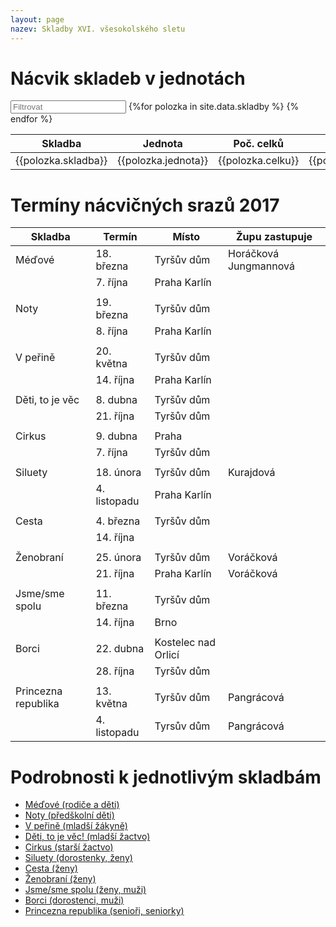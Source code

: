 ```yaml
---
layout: page
nazev: Skladby XVI. všesokolského sletu
---
```


# Nácvik skladeb v jednotách

<div id="entry-list" class="container mt">
    <div class="row" style="margin-bottom:10px;">
        <input class="search form-control" placeholder="Filtrovat" type="text">
        <table>
            <thead>
                <tr>
                    <th>Skladba</th>
                    <th>Jednota</th>
                    <th>Poč. celků</th>
                    <th>Garant</th>
                </tr>
            </thead>
            <tbody class="list">
                {%for polozka in site.data.skladby %}
                <tr>
                    <td class="skladba">{{polozka.skladba}}</td>
                    <td class="jednota">{{polozka.jednota}}</td>
                    <td class="celku">{{polozka.celku}}
                    <td class="garant">{{polozka.garant}}</td>
                </tr>
                {% endfor %}
            </tbody>
        </table>
    </div>
</div>
<script type="text/javascript">

var options = {
  valueNames: ['skladba', 'jednota', 'celku'. 'garant']
};
var entryList = new List('entry-list', options);

</script>


# Termíny nácvičných srazů 2017

|       Skladba       |    Termín    |        Místo        |     Župu zastupuje    |
|---------------------|--------------|---------------------|-----------------------|
| Méďové              | 18. března   | Tyršův dům          | Horáčková Jungmannová |
|                     | 7. října     | Praha Karlín        |                       |
|                     |              |                     |                       |
| Noty                | 19. března   | Tyršův dům          |                       |
|                     | 8. října     | Praha Karlín        |                       |
|                     |              |                     |                       |
| V peřině            | 20. května   | Tyršův dům          |                       |
|                     | 14. října    | Praha Karlín        |                       |
|                     |              |                     |                       |
| Děti, to je věc     | 8. dubna     | Tyršův dům          |                       |
|                     | 21. října    | Tyršův dům          |                       |
|                     |              |                     |                       |
| Cirkus              | 9. dubna     | Praha               |                       |
|                     | 7. října     | Tyršův dům          |                       |
|                     |              |                     |                       |
| Siluety             | 18. února    | Tyršův dům          | Kurajdová             |
|                     | 4. listopadu | Praha Karlín        |                       |
|                     |              |                     |                       |
| Cesta               | 4. března    | Tyršův dům          |                       |
|                     | 14. října    |                     |                       |
|                     |              |                     |                       |
| Ženobraní           | 25. února    | Tyršův dům          | Voráčková             |
|                     | 21. října    | Praha Karlín        | Voráčková             |
|                     |              |                     |                       |
| Jsme/sme spolu      | 11. března   | Tyršův dům          |                       |
|                     | 14. října    | Brno                |                       |
|                     |              |                     |                       |
| Borci               | 22. dubna    | Kostelec nad Orlicí |                       |
|                     | 28. října    | Tyršův dům          |                       |
|                     |              |                     |                       |
| Princezna republika | 13. května   | Tyršův dům          | Pangrácová            |
|                     | 4. listopadu | Tyrsův dům          | Pangrácová            |

# Podrobnosti k jednotlivým skladbám

* [Méďové (rodiče a děti)](1-medove.html)
* [Noty (předškolní děti)](2-noty.html)
* [V peřině (mladší žákyně)](3-v-perine.html)
* [Děti, to je věc! (mladší žactvo)](4-deti-to-je-vec.html)
* [Cirkus (starší žactvo)](5-cirkus.html)
* [Siluety (dorostenky, ženy)](6-siluety.html)
* [Cesta (ženy)](7-cesta.html)
* [Ženobraní (ženy)](8-zenobrani.html)
* [Jsme/sme spolu (ženy, muži)](9-spolu.html)
* [Borci (dorostenci, muži)](10-borci.html)
* [Princezna republika (senioři, seniorky)](11-princezna-republika.html)
